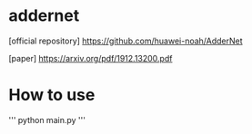 # addernet

[official repository] https://github.com/huawei-noah/AdderNet

[paper] https://arxiv.org/pdf/1912.13200.pdf

# How to use

'''
python main.py
'''
